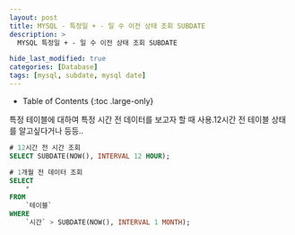 ```yaml
---
layout: post
title: MYSQL - 특정일 + - 일 수 이전 상태 조회 SUBDATE
description: >
  MYSQL 특정일 + - 일 수 이전 상태 조회 SUBDATE

hide_last_modified: true
categories: [Database]
tags: [mysql, subdate, mysql date]
---
```


- Table of Contents
{:toc .large-only}

특정 테이블에 대하여 특정 시간 전 데이터를 보고자 할 때 사용.12시간 전 테이블 상태를 알고싶다거나 등등..

```sql
# 12시간 전 시간 조회
SELECT SUBDATE(NOW(), INTERVAL 12 HOUR);

# 1개월 전 데이터 조회
SELECT
    *
FROM
    `테이블`
WHERE
    `시간` > SUBDATE(NOW(), INTERVAL 1 MONTH);
```
